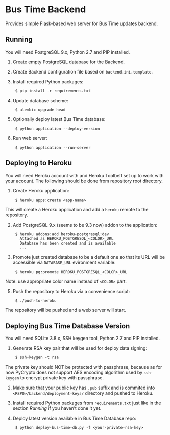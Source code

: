 # Bus Time Backend

Provides simple Flask-based web server for Bus Time updates backend.


## Running

You will need PostgreSQL 9.x, Python 2.7 and PIP installed.

1. Create empty PostgreSQL database for the Backend.

2. Create Backend configuration file based on `backend.ini.template`.

3. Install required Python packages:

        $ pip install -r requirements.txt

4. Update database scheme:

        $ alembic upgrade head

5. Optionally deploy latest Bus Time database:

        $ python application --deploy-version

6. Run web server:

        $ python application --run-server


## Deploying to Heroku

You will need Heroku account with and Heroku Toolbelt set up to work with your account. The
following should be done from repository root directory.

1. Create Heroku application:

        $ heroku apps:create <app-name>
This will create a Heroku application and add a `heroku` remote to the repository.

2. Add PostgreSQL 9.x (seems to be 9.3 now) addon to the application:

        $ heroku addons:add heroku-postgresql:dev
          Attached as HEROKU_POSTGRESQL_<COLOR>_URL
          Database has been created and is available
          ...

3. Promote just created database to be a default one so that its URL will be accessible via
`DATABASE_URL` evironment variable:

        $ heroku pg:promote HEROKU_POSTGRESQL_<COLOR>_URL
Note: use appropriate color name instead of `<COLOR>` part.

5. Push the repository to Heroku via a convenience script:

        $ ./push-to-heroku
The repository will be pushed and a web server will start.


## Deploying Bus Time Database Version

You will need SQLite 3.8.x, SSH keygen tool, Python 2.7 and PIP installed.

1. Generate RSA key pair that will be used for deploy data signing:

        $ ssh-keygen -t rsa
The private key should NOT be protected with passphrase, because as for now PyCrypto does not
support AES encoding algorithm used by `ssh-keygen` to encrypt private key with passphrase.

2. Make sure that your public key has `.pub` suffix and is commited into
`<REPO>/backend/deployment-keys/` directory and pushed to Heroku.

3. Install required Python packages from `requirements.txt` just like in the section *Running*
if you haven’t done it yet.

3. Deploy latest version available in Bus Time Database repo:

        $ python deploy-bus-time-db.py -f <your-private-rsa-key>
